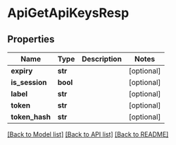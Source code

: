 # ApiGetApiKeysResp

## Properties
Name | Type | Description | Notes
------------ | ------------- | ------------- | -------------
**expiry** | **str** |  | [optional] 
**is_session** | **bool** |  | [optional] 
**label** | **str** |  | [optional] 
**token** | **str** |  | [optional] 
**token_hash** | **str** |  | [optional] 

[[Back to Model list]](../README.md#documentation-for-models) [[Back to API list]](../README.md#documentation-for-api-endpoints) [[Back to README]](../README.md)

